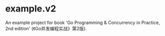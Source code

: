 # example.v2 
An example project for book 'Go Programming &amp; Concurrency in Practice, 2nd edition' (《Go并发编程实战》第2版).

